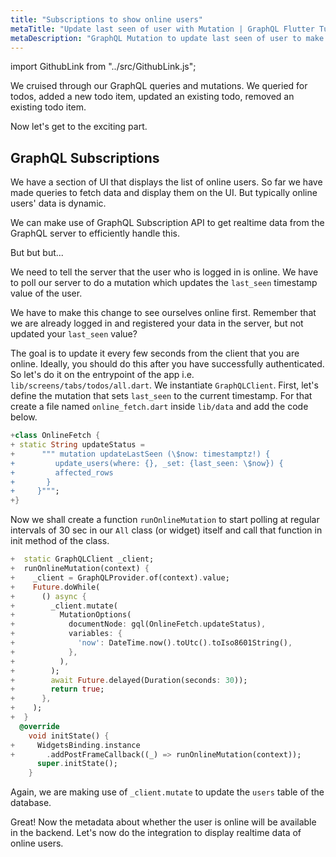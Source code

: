 ```yaml
---
title: "Subscriptions to show online users"
metaTitle: "Update last seen of user with Mutation | GraphQL Flutter Tutorial"
metaDescription: "GraphQL Mutation to update last seen of user to make them available online. Use setInterval to trigger mutation every few seconds "
---
```


import GithubLink from "../src/GithubLink.js";

We cruised through our GraphQL queries and mutations. We queried for todos, added a new todo item, updated an existing todo, removed an existing todo item.

Now let's get to the exciting part.

## GraphQL Subscriptions

We have a section of UI that displays the list of online users. So far we have made queries to fetch data and display them on the UI. But typically online users' data is dynamic.

We can make use of GraphQL Subscription API to get realtime data from the GraphQL server to efficiently handle this.

But but but...

We need to tell the server that the user who is logged in is online. We have to poll our server to do a mutation which updates the `last_seen` timestamp value of the user.

We have to make this change to see ourselves online first. Remember that we are already logged in and registered your data in the server, but not updated your `last_seen` value?

The goal is to update it every few seconds from the client that you are online. Ideally, you should do this after you have successfully authenticated. So let's do it on the entrypoint of the app i.e. `lib/screens/tabs/todos/all.dart`. We instantiate `GraphQLClient`.
First, let's define the mutation that sets `last_seen` to the current timestamp. For that create a file named `online_fetch.dart` inside `lib/data` and add the code below.

```dart
+class OnlineFetch {
+ static String updateStatus =
+      """ mutation updateLastSeen (\$now: timestamptz!) {
+         update_users(where: {}, _set: {last_seen: \$now}) {
+         affected_rows
+       }
+     }""";
+}
```

Now we shall create a function `runOnlineMutation` to start polling at regular intervals of 30 sec in our `All` class (or widget) itself and call that function in init method of the class.

```dart
+  static GraphQLClient _client;
+  runOnlineMutation(context) {
+    _client = GraphQLProvider.of(context).value;
+    Future.doWhile(
+      () async {
+        _client.mutate(
+          MutationOptions(
+            documentNode: gql(OnlineFetch.updateStatus),
+            variables: {
+              'now': DateTime.now().toUtc().toIso8601String(),
+            },
+          ),
+        );
+        await Future.delayed(Duration(seconds: 30));
+        return true;
+      },
+    );
+  }
  @override
    void initState() {
+     WidgetsBinding.instance
+       .addPostFrameCallback((_) => runOnlineMutation(context));
      super.initState();
    }
```

Again, we are making use of `_client.mutate` to update the `users` table of the database.

Great! Now the metadata about whether the user is online will be available in the backend. Let's now do the integration to display realtime data of online users.
